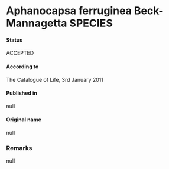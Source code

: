 Aphanocapsa ferruginea Beck-Mannagetta SPECIES
=======

#### Status
ACCEPTED

#### According to
The Catalogue of Life, 3rd January 2011

#### Published in
null

#### Original name
null

### Remarks
null